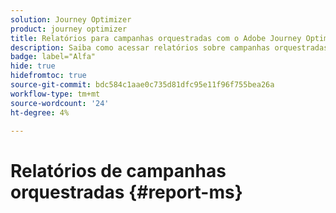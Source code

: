 ```yaml
---
solution: Journey Optimizer
product: journey optimizer
title: Relatórios para campanhas orquestradas com o Adobe Journey Optimizer
description: Saiba como acessar relatórios sobre campanhas orquestradas com o Adobe Journey Optimizer
badge: label="Alfa"
hide: true
hidefromtoc: true
source-git-commit: bdc584c1aae0c735d81dfc95e11f96f755bea26a
workflow-type: tm+mt
source-wordcount: '24'
ht-degree: 4%

---
```


# Relatórios de campanhas orquestradas {#report-ms}
